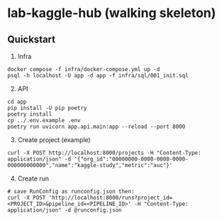 # lab-kaggle-hub (walking skeleton)

## Quickstart
1) Infra
```
docker compose -f infra/docker-compose.yml up -d
psql -h localhost -U app -d app -f infra/sql/001_init.sql
```

2) API
```
cd app
pip install -U pip poetry
poetry install
cp ../.env.example .env
poetry run uvicorn app.api.main:app --reload --port 8000
```

3) Create project (example)
```
curl -X POST http://localhost:8000/projects -H "Content-Type: application/json" -d '{"org_id":"00000000-0000-0000-0000-000000000000","name":"kaggle-study","metric":"auc"}'
```

4) Create run
```
# save RunConfig as runconfig.json then:
curl -X POST 'http://localhost:8000/runs?project_id=<PROJECT_ID>&pipeline_id=<PIPELINE_ID>' -H "Content-Type: application/json" -d @runconfig.json
```
